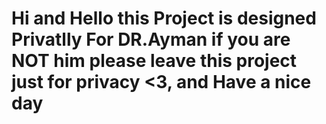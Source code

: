 # Hi and Hello this Project is designed Privatlly For DR.Ayman if you are NOT him please leave this project just for privacy <3, and Have a nice day

